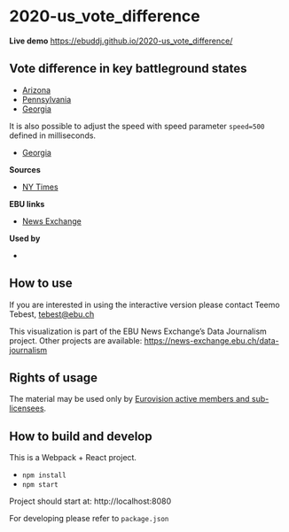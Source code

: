 # 2020-us_vote_difference

**Live demo** https://ebuddj.github.io/2020-us_vote_difference/

## Vote difference in key battleground states

* [Arizona](https://ebuddj.github.io/2020-us_vote_difference/#state=Arizona)
* [Pennsylvania](https://ebuddj.github.io/2020-us_vote_difference/#state=Pennsylvania)
* [Georgia](https://ebuddj.github.io/2020-us_vote_difference/#state=Georgia)

It is also possible to adjust the speed with speed parameter `speed=500` defined in milliseconds.

* [Georgia](https://ebuddj.github.io/2020-us_vote_difference/#state=Georgia&speed=500)

**Sources**
* [NY Times](https://alex.github.io/nyt-2020-election-scraper/battleground-state-changes.html)

**EBU links**
* [News Exchange](https://news-exchange.ebu.ch/item_detail/a531484559d5b05c6aaff12933cef640/2020_21050371)

**Used by**
* []()

## How to use

If you are interested in using the interactive version please contact Teemo Tebest, tebest@ebu.ch

This visualization is part of the EBU News Exchange’s Data Journalism project. Other projects are available: https://news-exchange.ebu.ch/data-journalism

## Rights of usage

The material may be used only by [Eurovision active members and sub-licensees](https://www.ebu.ch/eurovision-news/members-and-sublicensees).

## How to build and develop

This is a Webpack + React project.

* `npm install`
* `npm start`

Project should start at: http://localhost:8080

For developing please refer to `package.json`